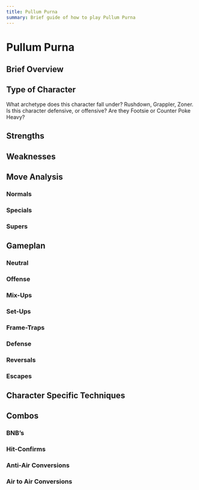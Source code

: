 ```yaml
---
title: Pullum Purna
summary: Brief guide of how to play Pullum Purna
---
```

# Pullum Purna

## Brief Overview

## Type of Character

What archetype does this character fall under? Rushdown, Grappler, Zoner. Is this character defensive, or offensive? Are they Footsie or Counter Poke Heavy? 

## Strengths

## Weaknesses

## Move Analysis

### Normals

### Specials

### Supers

## Gameplan

### Neutral

### Offense

### Mix-Ups

### Set-Ups

### Frame-Traps

### Defense

### Reversals

### Escapes

## Character Specific Techniques

## Combos

### BNB’s

### Hit-Confirms

### Anti-Air Conversions

### Air to Air Conversions
